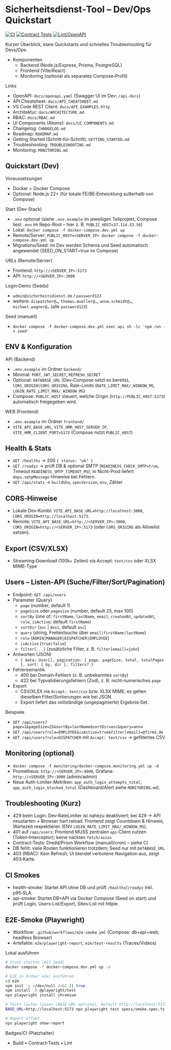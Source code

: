 # Sicherheitsdienst‑Tool – Dev/Ops Quickstart

[![CI](https://github.com/Commandershadow9/sicherheitsdienst-tool/actions/workflows/ci.yml/badge.svg?branch=main)](https://github.com/Commandershadow9/sicherheitsdienst-tool/actions/workflows/ci.yml)
[![Contract Tests](https://github.com/Commandershadow9/sicherheitsdienst-tool/actions/workflows/contract-tests.yml/badge.svg?branch=main)](https://github.com/Commandershadow9/sicherheitsdienst-tool/actions/workflows/contract-tests.yml)
[![Lint/OpenAPI](https://github.com/Commandershadow9/sicherheitsdienst-tool/actions/workflows/lint-openapi.yml/badge.svg?branch=main)](https://github.com/Commandershadow9/sicherheitsdienst-tool/actions/workflows/lint-openapi.yml)

Kurzer Überblick, klare Quickstarts und schnelles Troubleshooting für Devs/Ops.

- Komponenten
  - Backend (Node.js/Express, Prisma, PostgreSQL)
  - Frontend (Vite/React)
  - Monitoring (optional als separates Compose‑Profil)

Links
- OpenAPI: `docs/openapi.yaml` (Swagger UI im Dev: `/api-docs`)
- API Cheatsheet: `docs/API_CHEATSHEET.md`
- VS Code REST Client: `docs/API_EXAMPLES.http`
- Architektur: `docs/ARCHITECTURE.md`
- RBAC: `docs/RBAC.md`
- UI Components (Atoms): `docs/UI_COMPONENTS.md`
- Changelog: `CHANGELOG.md`
- Roadmap: `ROADMAP.md`
- Getting Started (Schritt‑für‑Schritt): `GETTING_STARTED.md`
- Troubleshooting: `TROUBLESHOOTING.md`
- Monitoring: `MONITORING.md`

## Quickstart (Dev)

Voraussetzungen
- Docker + Docker Compose
- Optional: Node.js 22+ (für lokale FE/BE‑Entwicklung außerhalb von Compose)

Start (Dev-Stack)
- `.env` optional (siehe `.env.example` im jeweiligen Teilprojekt, Compose liest `.env` im Repo-Root – hier z. B. `PUBLIC_HOST=37.114.53.56`)
- Lokal: `docker compose -f docker-compose.dev.yml up`
- Remote/Server: `PUBLIC_HOST=<SERVER_IP> docker compose -f docker-compose.dev.yml up`
- Migrations/Seed: im Dev werden Schema und Seed automatisch angewendet (SEED_ON_START=true im Compose)

URLs (Remote/Server)
- Frontend: `http://<SERVER_IP>:5173`
- API:     `http://<SERVER_IP>:3000`

Login‑Demo (Seeds)
- `admin@sicherheitsdienst.de` / `password123`
- weitere: `dispatcher@…`, `thomas.mueller@…`, `anna.schmidt@…`, `michael.wagner@…` (alle `password123`)

Seed (manuell)
- `docker compose -f docker-compose.dev.yml exec api sh -lc 'npm run -s seed'`

## ENV & Konfiguration

API (Backend)
- `.env.example` im Ordner `backend/`
- Minimal: `PORT`, `JWT_SECRET`, `REFRESH_SECRET`
- Optional: `DATABASE_URL` (Dev-Compose setzt es bereits), `CORS_ORIGIN|CORS_ORIGINS`, Rate-Limits (`RATE_LIMIT_MAX/_WINDOW_MS`, `LOGIN_RATE_LIMIT_MAX/_WINDOW_MS`)
- Compose: `PUBLIC_HOST` steuert, welche Origin (`http://PUBLIC_HOST:5173`) automatisch freigegeben wird.

WEB (Frontend)
- `.env.example` im Ordner `frontend/`
- `VITE_API_BASE_URL`, `VITE_HMR_HOST_SERVER_IP`, `VITE_HMR_CLIENT_PORT=5173` (Compose nutzt `PUBLIC_HOST`)

## Health & Stats
- `GET /healthz` → 200 `{ status: "ok" }`
- `GET /readyz` → prüft DB & optional SMTP (`READINESS_CHECK_SMTP=true`, Timeout `READINESS_SMTP_TIMEOUT_MS`); in Nicht-Prod liefert `deps.smtpMessage` Hinweise bei Fehlern.
- `GET /api/stats` → `buildSha`, `specVersion`, `env`, Zähler

## CORS‑Hinweise
- Lokale Dev‑Kombi: `VITE_API_BASE_URL=http://localhost:3000`, `CORS_ORIGIN=http://localhost:5173`.
- Remote: `VITE_API_BASE_URL=http://<SERVER_IP>:3000`, `CORS_ORIGIN=http://<SERVER_IP>:5173` (oder `CORS_ORIGINS` als Allowlist setzen).

## Export (CSV/XLSX)
- Streaming‑Download (100k+ Zeilen) via Accept: `text/csv` oder XLSX MIME‑Type

## Users – Listen‑API (Suche/Filter/Sort/Pagination)
- Endpoint: `GET /api/users`
- Parameter (Query)
  - `page` (number, default 1)
  - `pageSize` oder `pagesize` (number, default 25, max 100)
  - `sortBy` (one of: `firstName`, `lastName`, `email`, `createdAt`, `updatedAt`, `role`, `isActive`; default `firstName`)
  - `sortDir` (`asc` | `desc`, default `asc`)
  - `query` (string, Freitextsuche über `email|firstName|lastName`)
  - `role` (`ADMIN|MANAGER|DISPATCHER|EMPLOYEE`)
  - `isActive` (`true|false`)
  - `filter[...]` (zusätzliche Filter, z. B. `filter[email]=john`)
- Antworten (JSON)
  - `{ data: User[], pagination: { page, pageSize, total, totalPages }, sort: { by, dir }, filters? }`
- Fehlersemantik
  - 400 bei Domain‑Fehlern (z. B. unbekanntes `sortBy`)
  - 422 bei Typvalidierungsfehlern (Zod), z. B. nicht‑numerisches `page`
- Export
  - CSV/XLSX via `Accept: text/csv` bzw. XLSX MIME; es gelten dieselben Filter/Sortierungen wie bei JSON.
  - Export liefert das vollständige (ungepaginierte) Ergebnis‑Set.

Beispiele
- `GET /api/users?page=1&pageSize=25&sortBy=lastName&sortDir=asc&query=anna`
- `GET /api/users?role=EMPLOYEE&isActive=true&filter[email]=@firma.de`
- `GET /api/users?role=DISPATCHER` mit `Accept: text/csv` → gefiltertes CSV

## Monitoring (optional)
- `docker compose -f monitoring/docker-compose.monitoring.yml up -d`
- Prometheus: `http://<SERVER_IP>:9090`, Grafana: `http://<SERVER_IP>:3000` (admin/admin)
- Neue Auth-Limiter-Metriken: `app_auth_login_attempts_total`, `app_auth_login_blocked_total` (Dashboard/Alert siehe `MONITORING.md`).

## Troubleshooting (Kurz)
- 429 beim Login: Dev‑RateLimiter ist nahezu deaktiviert; bei 429 → API neustarten + Browser hart reload. Frontend zeigt Countdown & Hinweis, Wartezeit respektieren (ENV `LOGIN_RATE_LIMIT_MAX/_WINDOW_MS`).
- 401 auf `/api/users`: Frontend MUSS zentralen `api`‑Client nutzen (Token‑Interceptor); keine nackten `fetch/axios`
- Contract‑Tests: Dredd/Prism Workflow (manuell/cron) – siehe CI
- DB fehlt: viele Routen funktionieren trotzdem; Seed nur mit `DATABASE_URL`
- 403 (RBAC): Kein Refresh; UI blendet verbotene Navigation aus, zeigt 403‑Karte.

## CI Smokes
- health-smoke: Startet API ohne DB und prüft `/healthz`/`/readyz` inkl. p95‑SLA.
- api-smoke: Startet DB+API via Docker Compose (Seed on start) und prüft Login, Users‑List/Export, Sites‑List mit httpie.

## E2E‑Smoke (Playwright)
- Workflow: `.github/workflows/e2e-smoke.yml` (Compose: db+api+web, headless Browser)
- Artefakte: `e2e/playwright-report`, `e2e/test-results` (Traces/Videos)

Lokal ausführen
```bash
# Stack starten (mit Seed)
docker compose -f docker-compose.dev.yml up -d

# E2E in Ordner e2e/ ausführen
cd e2e
npm init -y >/dev/null 2>&1 || true
npm install -D @playwright/test
npx playwright install chromium

# Tests laufen lassen (BASE_URL optional, Default http://localhost:5173)
BASE_URL=http://localhost:5173 npx playwright test specs/smoke.spec.ts --project=chromium --reporter=list,html

# Report öffnen
npx playwright show-report
```

Badges/CI (Platzhalter)
- Build • Contract‑Tests • Lint
